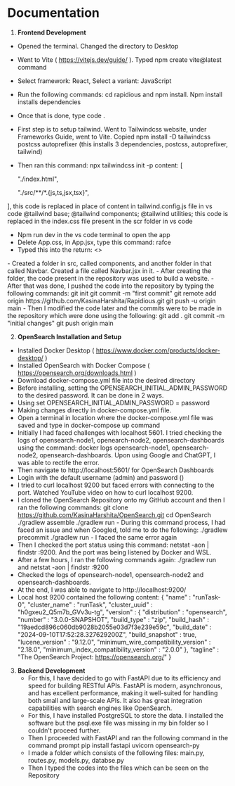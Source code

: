 # Documentation

1) **Frontend Development**
  - Opened the terminal. Changed the directory to Desktop
  - Went to Vite ( https://vitejs.dev/guide/ ). Typed npm create vite@latest command
  - Select framework: React, Select a variant: JavaScript
  - Run the following commands: cd rapidious and npm install. Npm install installs dependencies 
  - Once that is done, type code .
  - First step is to setup tailwind. Went to Tailwindcss website, under Frameworks Guide, went to Vite. Copied npm install -D tailwindcss postcss autoprefixer (this installs 3 dependencies, postcss, autoprefixer,   tailwind)
  - Then ran this command: npx tailwindcss init -p 
  content: [
  
     "./index.html",
  
     "./src/**/*.{js,ts,jsx,tsx}",
  
   ], this code is replaced in place of content in tailwind.config.js file in vs code
  @tailwind base;
  @tailwind components;
  @tailwind utilities; this code is replaced in the index.css file present in the scr folder in vs code
  - Npm run dev in the vs code terminal to open the app
  - Delete App.css, in App.jsx, type this command: rafce
  - Typed this into the return: 
  <>
  <Navbar/>
  </>
  - Created a folder in src, called components, and another folder in that called Navbar. Created a file called Navbar.jsx in it.
  - After creating the folder, the code present in the repository was used to build a website.
  - After that was done, I pushed the code into the repository by typing the following commands:
  git init
  git commit -m "first commit"
  git remote add origin https://github.com/KasinaHarshita/Rapidious.git
  git push -u origin main
  - Then I modified the code later and the commits were to be made in the repository which were done using the following:
  git add .
  git commit -m "initial changes"
  git push origin main


2) **OpenSearch Installation and Setup**
  - Installed Docker Desktop ( https://www.docker.com/products/docker-desktop/ )
  - Installed OpenSearch with Docker Compose ( https://opensearch.org/downloads.html )
  - Download docker-compose.yml file into the desired directory
  - Before installing, setting the OPENSEARCH_INITIAL_ADMIN_PASSWORD to the desired password. It can be done in 2 ways. 
  - Using set OPENSEARCH_INITIAL_ADMIN_PASSWORD = password
  - Making changes directly in docker-compose.yml file.
  - Open a terminal in location where the docker-compose.yml file was saved and type in docker-compose up command
  - Initially I had faced challenges with localhost 5601. I tried checking the logs of opensearch-node1, openearch-node2, opensearch-dashboards using the command: docker logs opensearch-node1, opensearch-node2,     opensearch-dashboards. Upon using Google and ChatGPT, I was able to rectife the error.
  - Then navigate to http://localhost:5601/ for OpenSearch Dashboards
  - Login with the default username (admin) and password (<custom-admin-password>)
  - I tried to curl localhost 9200 but faced errors with connecting to the port. Watched YouTube video on how to curl localhost 9200.
  - I cloned the OpenSearch Repository onto my GitHub account and then I ran the following commands:
  git clone https://github.com/KasinaHarshita/OpenSearch.git
  cd OpenSearch
  ./gradlew assemble
  ./gradlew run - During this command process, I had faced an issue and when Googled, told me to do the following:
  ./gradlew precommit
  ./gradlew run - I faced the same error again
  - Then I checked the port status using this command: netstat -aon | findstr :9200. And the port was being listened by Docker and WSL.
  - After a few hours, I ran the following commands again:
  ./gradlew run and netstat -aon | findstr :9200
  - Checked the logs of opensearch-node1, opensearch-node2 and opensearch-dashboards. 
  - At the end, I was able to navigate to http://localhost:9200/ 
  - Local host 9200 contained the following content:
  {
    "name" : "runTask-0",
    "cluster_name" : "runTask",
    "cluster_uuid" : "h0gxeu2_Q5m7b_GVv3u-tg",
    "version" : {
      "distribution" : "opensearch",
      "number" : "3.0.0-SNAPSHOT",
      "build_type" : "zip",
      "build_hash" : "19aedcd896c060db9028b2055e03d7f3e239e59c",
      "build_date" : "2024-09-10T17:52:28.327629200Z",
      "build_snapshot" : true,
      "lucene_version" : "9.12.0",
      "minimum_wire_compatibility_version" : "2.18.0",
      "minimum_index_compatibility_version" : "2.0.0"
    },
    "tagline" : "The OpenSearch Project: https://opensearch.org/"
  }


3) **Backend Development**
   - For this, I have decided to go with FastAPI due to its efficiency and speed for building RESTful APIs. FastAPI is modern, asynchronous, and has excellent performance, making it well-suited for handling both     small and large-scale APIs. It also has great integration capabilities with search engines like OpenSearch.
   - For this, I have installed PostgreSQL to store the data. I installed the software but the psql.exe file was missing in my bin folder so I couldn't proceed further.
   - Then I proceeded with FastAPI and ran the following command in the command prompt pip install fastapi uvicorn opensearch-py
   - I made a folder which consists of the following files: main.py, routes.py, models.py, databse.py
   - Then I typed the codes into the files which can be seen on the Repository
